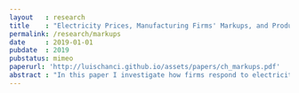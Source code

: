 ```yaml
---
layout   : research
title    : "Electricity Prices, Manufacturing Firms' Markups, and Productivity"
permalink: /research/markups
date     : 2019-01-01
pubdate  : 2019
pubstatus: mimeo
paperurl: 'http://luischanci.github.io/assets/papers/ch_markups.pdf'
abstract : "In this paper I investigate how firms respond to electricity price shocks. Specifically, I employ a natural experiment, the 2004 Argentine energy crisis, and also variations in national energy prices interacted with shares of different fuels used at industry-level to study how electricity price shocks affect markups and productivity in Chilean manufacturing firms. In order to recover markups and productivity, I propose an extension to the literature on production function estimation that uses a proxy-variable approach, by adding additional factors into the productivity process. Preliminary results show that a 1% increase in electricity prices is related to a 1.6% decrease in markups, and 0.005% decrease in productivity. In other words, a 50% decrease in imports of Natural Gas, used to produce electricity in Chile, could be related with a 0.05% decrease in productivity and 12% decrease in markups. "
---
```

